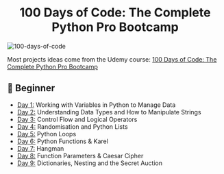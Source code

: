 <h1 align="center">100 Days of Code: The Complete Python Pro Bootcamp
</h1>

![100-days-of-code](https://github.com/user-attachments/assets/9bdb0f1b-4580-4bc3-8c3b-ba827aae8fb2)

Most projects ideas come from the Udemy course: [100 Days of Code: The Complete Python Pro Bootcamp](https://www.udemy.com/course/100-days-of-code/)


## 🔰 Beginner 
- [Day 1:](https://github.com/haiminhnguyenn/100-days-of-python/tree/main/Day1) Working with Variables in Python to Manage Data
- [Day 2:](https://github.com/haiminhnguyenn/100-days-of-python/tree/main/Day2) Understanding Data Types and How to Manipulate Strings
- [Day 3:](https://github.com/haiminhnguyenn/100-days-of-python/tree/main/Day3) Control Flow and Logical Operators
- [Day 4:](https://github.com/haiminhnguyenn/100-days-of-python/tree/main/Day4) Randomisation and Python Lists
- [Day 5:](https://github.com/haiminhnguyenn/100-days-of-python/tree/main/Day5) Python Loops
- [Day 6:](https://github.com/haiminhnguyenn/100-days-of-python/tree/main/Day6) Python Functions & Karel
- [Day 7:](https://github.com/haiminhnguyenn/100-days-of-python/tree/main/Day7) Hangman
- [Day 8:](https://github.com/haiminhnguyenn/100-days-of-python/tree/main/Day8) Function Parameters & Caesar Cipher
- [Day 9:](https://github.com/haiminhnguyenn/100-days-of-python/tree/main/Day9) Dictionaries, Nesting and the Secret Auction
